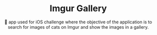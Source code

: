 <h1 align="center">Imgur Gallery</h1>
<p align="center">📱 
app used for iOS challenge where the objective of the application is to search for images of cats on Imgur and show the images
in a gallery.</p>
